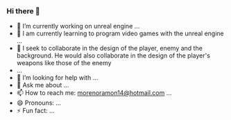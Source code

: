 ### Hi there 👋

- 🔭 I’m currently working on unreal engine ...
- 🌱 I am currently learning to program video games with the unreal engine ...
- 👯 I seek to collaborate in the design of the player, enemy and the background. He would also collaborate in the design of the player's weapons like those of the enemy
- ...
- 🤔 I’m looking for help with ...
- 💬 Ask me about ...
- 📫 How to reach me: morenoramon14@hotmail.com ...
- 😄 Pronouns: ...
- ⚡ Fun fact: ...
